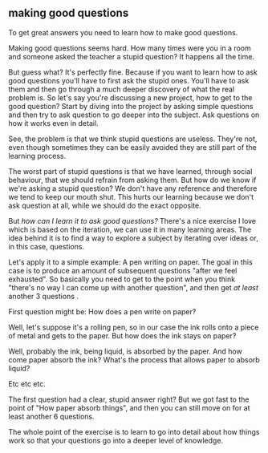 ## making good questions

To get great answers you need to learn how to make good questions.

Making good questions seems hard. How many times were you in a room and someone asked the teacher a stupid question? It happens all the time.

But guess what? It's perfectly fine. Because if you want to learn how to ask good questions you'll have to first ask the stupid ones. You'll have to ask them and then go through a much deeper discovery of what the real problem is.
So let's say you're discussing a new project, how to get to the good question? Start by diving into the project by asking simple questions and then try to ask question to go deeper into the subject. Ask questions on how it works even in detail. 

See, the problem is that we think stupid questions are useless. They're not, even though sometimes they can be easily avoided they are still part of the learning process.

The worst part of stupid questions is that we have learned, through social behaviour, that we should refrain from asking them. But how do we know if we're asking a stupid question? We don't have any reference and therefore we tend to keep our mouth shut. 
This hurts our learning because we don't ask question at all, while we should do the exact opposite.

But _how can I learn it to ask good questions?_ 
There's a nice exercise I love which is based on the iteration, we can use it in many learning areas. The idea behind it is to find a way to explore a subject by iterating over ideas or, in this case, questions.

Let's apply it to a simple example: A pen writing on paper. 
The goal in this case is to produce an amount of subsequent questions "after we feel exhausted". So basically you need to get to the point when you think "there's no way I can come up with another question", and then get _at least_ another 3 questions .

First question might be:
How does a pen write on paper?

Well, let's suppose it's a rolling pen, so in our case the ink rolls onto a piece of metal and gets to the paper.
But how does the ink stays on paper?

Well, probably the ink, being liquid, is absorbed by the paper.
And how come paper absorb the ink? What's the process that allows paper to absorb liquid?

Etc etc etc.

The first question had a clear, stupid answer right? But we got fast to the point of "How paper absorb things", and then you can still move on for at least another 6 questions.

The whole point of the exercise is to learn to go into detail about how things work so that your questions go into a deeper level of knowledge.
